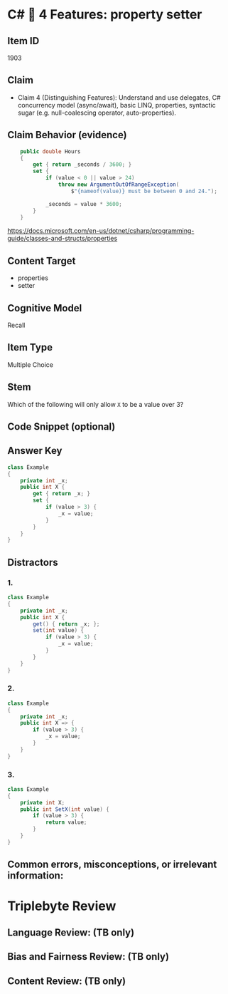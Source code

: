 # C# 🎵 4 Features: property setter

## Item ID
1903

## Claim
-   Claim 4 (Distinguishing Features): Understand and use delegates, C# concurrency model (async/await), basic LINQ, properties, syntactic sugar (e.g. null-coalescing operator, auto-properties).


## Claim Behavior (evidence)
```csharp
    public double Hours
    {
        get { return _seconds / 3600; }
        set {
            if (value < 0 || value > 24)
                throw new ArgumentOutOfRangeException(
                    $"{nameof(value)} must be between 0 and 24.");

            _seconds = value * 3600;
        }
    }
```
https://docs.microsoft.com/en-us/dotnet/csharp/programming-guide/classes-and-structs/properties


## Content Target
* properties
* setter


## Cognitive Model
Recall


## Item Type
Multiple Choice


## Stem
Which of the following will only allow `X` to be a value over 3?


## Code Snippet (optional)



## Answer Key
```csharp
class Example
{
    private int _x;
    public int X {
        get { return _x; }
        set {
            if (value > 3) {
                _x = value;
            }
        }
    }
}
```


## Distractors
### 1.
```csharp
class Example
{
    private int _x;
    public int X {
        get() { return _x; };
        set(int value) {
            if (value > 3) {
                _x = value;
            }
        }
    }
}
```


### 2.
```csharp
class Example
{
    private int _x;
    public int X => {
        if (value > 3) {
            _x = value;
        }
    }
}
```


### 3.
```csharp
class Example
{
    private int X;
    public int SetX(int value) {
        if (value > 3) {
            return value;
        }
    }
}
```


## Common errors, misconceptions, or irrelevant information:


# Triplebyte Review


## Language Review: (TB only)


## Bias and Fairness Review: (TB only)


## Content Review: (TB only)


